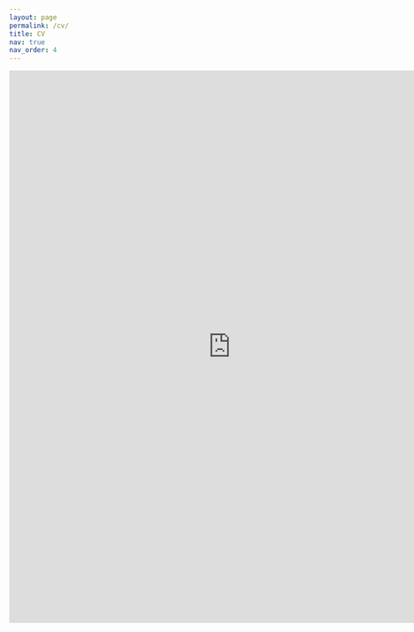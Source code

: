 ```yaml
---
layout: page
permalink: /cv/
title: CV
nav: true
nav_order: 4
---
```


<embed src="https://nbingo.github.io/assets/pdf/cv.pdf" width="800" height="1000" 
 type="application/pdf">
